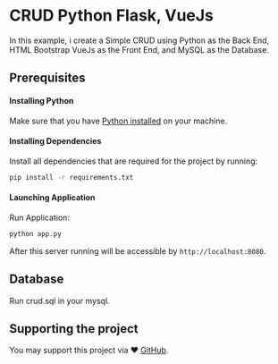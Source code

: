 
# CRUD Python Flask, VueJs

In this example, i create a Simple CRUD using Python as the Back End, HTML Bootstrap VueJs as the Front End, and MySQL as the Database.

## Prerequisites

#### Installing Python

Make sure that you have [Python installed](https://realpython.com/installing-python/) on your machine.

#### Installing Dependencies

Install all dependencies that are required for the project by running:

```bash
pip install -r requirements.txt
```

#### Launching Application

Run Application:

```bash
python app.py
```
After this server running will be accessible by `http://localhost:8080`.

## Database

Run crud.sql in your mysql.

## Supporting the project

You may support this project via ❤️️ [GitHub](https://github.com/aprigeuza/).